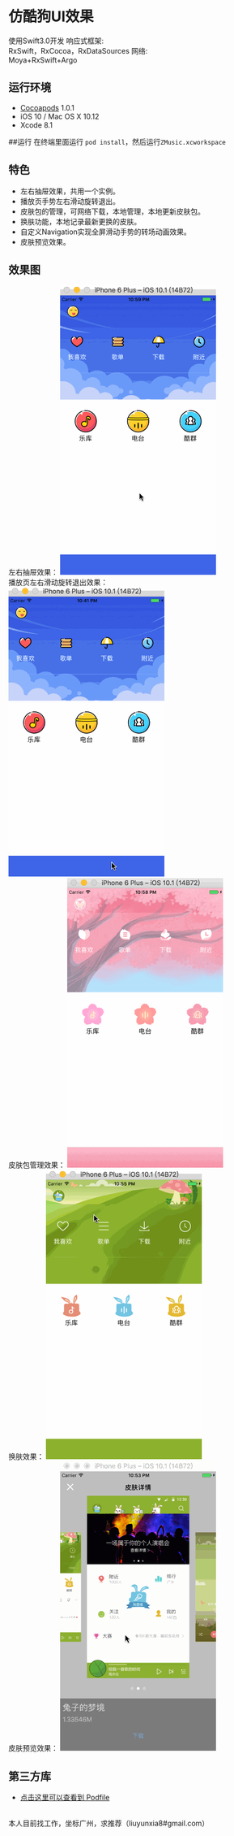 # 仿酷狗UI效果
使用Swift3.0开发
响应式框架:</br>
    RxSwift，RxCocoa，RxDataSources
网络: </br>
    Moya+RxSwift+Argo

## 运行环境
- [Cocoapods](https://github.com/CocoaPods/CocoaPods) 1.0.1
- iOS 10 / Mac OS X 10.12
- Xcode 8.1

##运行
在终端里面运行 `pod install`，然后运行`ZMusic.xcworkspace` 

## 特色
- 左右抽屉效果，共用一个实例。
- 播放页手势左右滑动旋转退出。
- 皮肤包的管理，可网络下载，本地管理，本地更新皮肤包。
- 换肤功能，本地记录最新更换的皮肤。
- 自定义Navigation实现全屏滑动手势的转场动画效果。
- 皮肤预览效果。

## 效果图
左右抽屉效果：
![Demo Gif](images/drawer.gif)  </br>
播放页左右滑动旋转退出效果：
![Demo Gif](images/playView.gif)</br>
皮肤包管理效果：
![Demo Gif](images/themeManager.gif)</br>
换肤效果：
![Demo Gif](images/changeTheme.gif)</br>
皮肤预览效果：
![Demo Gif](images/scrollerView.gif)</br>
## 第三方库
- [点击这里可以查看到 Podfile](https://github.com/lyxia/zmusic/blob/master/Podfile)
</br>
本人目前找工作，坐标广州，求推荐（liuyunxia8#gmail.com）



